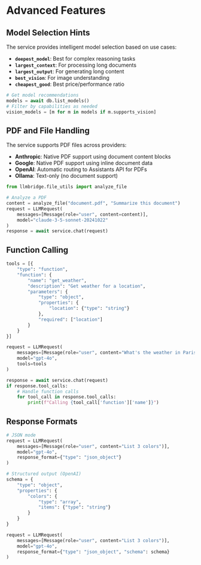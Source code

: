 # Advanced Features

## Model Selection Hints

The service provides intelligent model selection based on use cases:

- **`deepest_model`**: Best for complex reasoning tasks
- **`largest_context`**: For processing long documents
- **`largest_output`**: For generating long content
- **`best_vision`**: For image understanding
- **`cheapest_good`**: Best price/performance ratio

```python
# Get model recommendations
models = await db.list_models()
# Filter by capabilities as needed
vision_models = [m for m in models if m.supports_vision]
```

## PDF and File Handling

The service supports PDF files across providers:

- **Anthropic**: Native PDF support using document content blocks
- **Google**: Native PDF support using inline document data
- **OpenAI**: Automatic routing to Assistants API for PDFs
- **Ollama**: Text-only (no document support)

```python
from llmbridge.file_utils import analyze_file

# Analyze a PDF
content = analyze_file("document.pdf", "Summarize this document")
request = LLMRequest(
    messages=[Message(role="user", content=content)],
    model="claude-3-5-sonnet-20241022"
)
response = await service.chat(request)
```

## Function Calling

```python
tools = [{
    "type": "function",
    "function": {
        "name": "get_weather",
        "description": "Get weather for a location",
        "parameters": {
            "type": "object",
            "properties": {
                "location": {"type": "string"}
            },
            "required": ["location"]
        }
    }
}]

request = LLMRequest(
    messages=[Message(role="user", content="What's the weather in Paris?")],
    model="gpt-4o",
    tools=tools
)

response = await service.chat(request)
if response.tool_calls:
    # Handle function calls
    for tool_call in response.tool_calls:
        print(f"Calling {tool_call['function']['name']}")
```

## Response Formats

```python
# JSON mode
request = LLMRequest(
    messages=[Message(role="user", content="List 3 colors")],
    model="gpt-4o",
    response_format={"type": "json_object"}
)

# Structured output (OpenAI)
schema = {
    "type": "object",
    "properties": {
        "colors": {
            "type": "array",
            "items": {"type": "string"}
        }
    }
}

request = LLMRequest(
    messages=[Message(role="user", content="List 3 colors")],
    model="gpt-4o",
    response_format={"type": "json_object", "schema": schema}
)
```